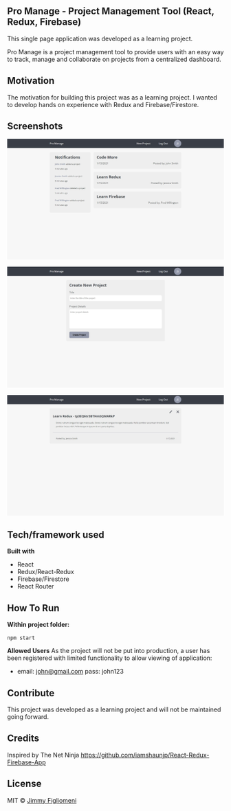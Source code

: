 ## Pro Manage - Project Management Tool (React, Redux, Firebase)
This single page application was developed as a learning project. 

Pro Manage is a project management tool to provide users with an easy way to track, manage and collaborate on projects from a centralized dashboard. 

## Motivation
The motivation for building this project was as a learning project. I wanted to develop hands on experience with Redux and Firebase/Firestore.

## Screenshots
![Homepage](homepage-screenshot.jpg)

![Create Project](create-proj-screenshot.jpg)

![Project Details](proj-details-screenshot.jpg)

## Tech/framework used
**Built with**
- React
- Redux/React-Redux
- Firebase/Firestore
- React Router

## How To Run
**Within project folder:**
```shell
npm start
```

**Allowed Users**
As the project will not be put into production, a user has been registered with limited functionality to allow viewing of application:
 - email: john@gmail.com pass: john123

## Contribute
This project was developed as a learning project and will not be maintained going forward.

## Credits
Inspired by The Net Ninja 
https://github.com/iamshaunjp/React-Redux-Firebase-App


## License
MIT © [Jimmy Figliomeni]()

